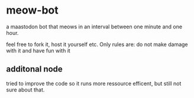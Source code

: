 # meow-bot
a maastodon bot that meows in an interval between one minute and one hour.

feel free to fork it, host it yourself etc.
Only rules are: do not make damage with it and have fun with it 


## additonal node
tried to improve the code so it runs more ressource efficent, but still not sure about that.
